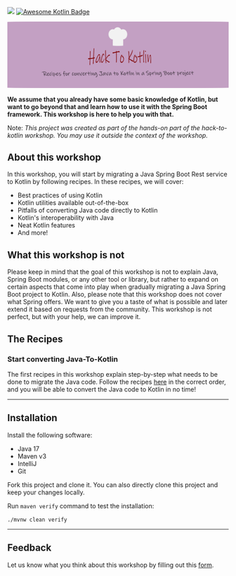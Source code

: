 ![](https://github.com/alimeshkat/hack-to-kotlin/actions/workflows/build.yml/badge.svg) [![Awesome Kotlin Badge](https://kotlin.link/awesome-kotlin.svg)](https://github.com/KotlinBy/awesome-kotlin)

![](recipes/sources/png/HackToKotlinLogo.png)

**We assume that you already have some basic knowledge of Kotlin, but want to go beyond that and learn how to use it
with
the Spring Boot framework. This workshop is here to help you with that.**

Note: *This project was created as part of the hands-on part of the hack-to-kotlin workshop. You may use it outside the
context of the workshop.*

## About this workshop

In this workshop, you will start by migrating a Java Spring Boot Rest service to Kotlin by following recipes.
In these recipes, we will cover:

- Best practices of using Kotlin
- Kotlin utilities available out-of-the-box
- Pitfalls of converting Java code directly to Kotlin
- Kotlin's interoperability with Java
- Neat Kotlin features
- And more!

## What this workshop is not

Please keep in mind that the goal of this workshop is not to explain Java, Spring Boot modules, or any other tool or
library, but rather to expand on certain aspects that come into play when gradually migrating a Java Spring Boot project
to Kotlin. Also, please note that this workshop does not cover what Spring offers. We want to give you a taste of what
is possible and later extend it based on requests from the community. This workshop is not perfect, but with your help,
we can improve it.

## The Recipes

### Start converting Java-To-Kotlin

The first recipes in this workshop explain step-by-step what needs to be done to migrate the Java code. Follow the
recipes  [here](recipes/java-to-kotlin/Intro.md) in the correct order, and you will be able to convert the Java code to
Kotlin in no time!

---

## Installation

Install the following software:

- Java 17
- Maven v3
- IntelliJ
- Git

Fork this project and clone it. You can also directly clone this project and keep your changes locally.

Run `maven verify` command to test the installation:

```shell 
./mvnw clean verify
```

---

## Feedback

Let us know what you think about this workshop by filling out this [form](https://forms.gle/NYLUQQYk4YKRGB5DA).

